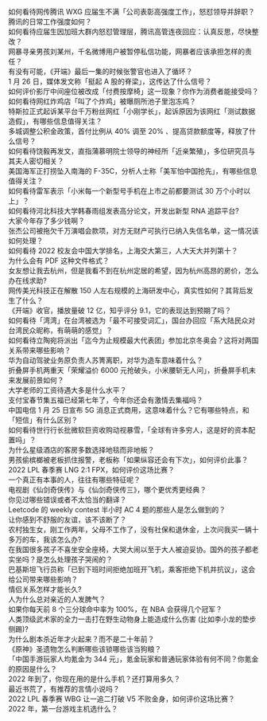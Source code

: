 如何看待网传腾讯 WXG 应届生不满「公司表彰高强度工作」，怒怼领导并辞职？腾讯的日常工作强度如何？  
如何看待应届生因加班大群内怒怼管理层，腾讯高管连夜回应：认真反思，尽快整改？  
网暴寻亲男孩刘某州，千名微博用户被暂停私信功能，网暴者应该承担怎样的责任？  
有没有可能，《开端》最后一集的时候张警官也进入了循环？  
1 月 26 日，媒体发文称「挺起 A 股的脊梁」，这传达了什么信号？  
如何评价影厅中间座位被改成「付费按摩椅」这一现象？你作为消费者能接受吗？  
如何看待网红炸鸡店「叫了个炸鸡」被曝厕所池子里泡冻鸡？  
特斯拉正式起诉某平台千万粉丝网红「小刚学长」，起诉原因为该网红「测试数据造假」，有哪些信息值得关注？  
多城调整公积金政策，首付比例从 40% 调至 20% 、提高贷款额度等，释放了什么信号？  
如何看待饶毅再发文，直指蒲慕明院士领导的神经所「近亲繁殖」，多位研究员与其夫人密切相关？  
美国海军正打捞坠入南海的 F-35C，分析人士称「美军怕中国抢先」，有哪些信息值得关注？  
如何看待雷军表示「小米每一个新型号手机在上市之前都要测试 30 万个小时以上」？  
如何看待河北科技大学韩春雨组发表高分论文，开发出新型 RNA 追踪平台?  
大家今年存了多少钱啊？  
张杰公司被拖欠千万演唱会款项，对方无财产可执行已纳入失信名单，这一情况该如何处理？  
如何看待 2022 校友会中国大学排名，上海交大第三，人大天大并列第十？  
为什么会有 PDF 这种文件格式？  
女友想让我去杭州，但是我看不到在杭州定居的希望，因为杭州高昂的房价，怎么办在线求助?  
网传美光科技正在解散 150 人左右规模的上海研发中心，真实性如何？其背后发生了什么？  
《开端》收官，播放量破 12 亿，知乎评分 9.1，它的表现达到预期了吗？  
如何看待「湾湾」在台湾被选为「最不可接受词汇」，国台办回应「系大陆民众对台湾民众昵称，有萌萌的感觉」？  
如何看待立陶宛将派出「迄今为止规模最大代表团」参加北京冬奥会？这将对两国关系带来哪些影响？  
华为自动驾驶业务原负责人苏箐离职，对华为造车意味着什么？  
折叠屏手机两重天「荣耀溢价 6000 元抢破头，小米腰斩无人问」，折叠屏手机未来发展前景如何？  
大学老师的工资待遇大多是什么水平？  
支付宝春节集五福已经第七年了，今年你还会有激情去集福吗？  
中国电信 1 月 25 日宣布 5G 消息正式商用，这意味着什么？它有哪些特点，和「短信」有什么区别？  
如何看待世行行长批微软巨资收购动视暴雪，「全球有许多穷人，这是好的资本配置吗」？  
为什么星级酒店的客房多数选择地毯而非地板？  
男孩偷槟榔被老板抓住报警，老板称「如果纵容还会有下次」，如何评价此事？  
2022 LPL 春季赛 LNG 2:1 FPX，如何评价这场比赛？  
一个真正有本事的人，往往有哪些特征呢？  
电视剧《仙剑奇侠传》与《仙剑奇侠传三》，哪个更优秀更经典？  
你见过哪些错误或者不太恰当的翻译？  
Leetcode 的 weekly contest 半小时 AC 4 题的那些人是怎么做到的？  
让你感到不舒服的友谊，该不该断了？  
农村独生女，刚工作两年，父母不工作了，没有社保和退休金，上次问我买一辆十多万的车，我该怎么办?  
在我国很多孩子不喜坐安全座椅，大哭大闹以至于大人被迫妥协。国外的孩子都老实坐吗？是怎么处理孩子哭闹的？  
巴基斯坦飞行员称「已到下班时间拒绝加班开飞机，乘客拒绝下机并抗议」，这会给公司带来哪些影响？  
情侣关系怎样才能长久?  
人为什么总对亲近的人发脾气？  
如果你每天前 8 个三分球命中率为 100%，在 NBA 会获得几个冠军？  
人类顶级武术家的全力一击打在野生动物身上能造成什么伤害 (比如李小龙的垫步侧踢)?  
为什么剧本杀近年才火起来？而不是二十年前？  
《原神》圣遗物怎么判断哪些该锁哪些该当狗粮？  
「中国手游玩家人均氪金为 344 元」，氪金玩家和普通玩家体验有何不同？你氪金的原因是什么？  
2022 年到了，你现在用的是什么手机？还打算用多久？  
最近书荒了，有推荐的言情小说吗？  
2022 LPL 春季赛 WBG 让一追二打破 V5 不败金身，如何评价这场比赛？  
2022 年，第一台游戏主机选什么？  
